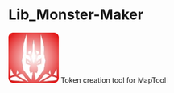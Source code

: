 # Lib_Monster-Maker
![Lib_Monster-Maker](https://github.com/Jmr3366/Lib_MonsterMaker/blob/main/Lib-MonsterMaker.webp)
Token creation tool for MapTool
